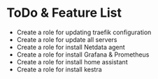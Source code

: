 # ToDo & Feature List

- Create a role for updating traefik configuration
- Create a role for update all servers
- Create a role for install Netdata agent 
- Create a role for install Grafana & Prometheus
- Create a role for install home assistant
- Create a role for install kestra